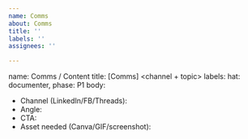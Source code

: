 ```yaml
---
name: Comms
about: Comms
title: ''
labels: ''
assignees: ''

---
```


name: Comms / Content
title: [Comms] <channel + topic>
labels: hat: documenter, phase: P1
body:
- Channel (LinkedIn/FB/Threads):
- Angle:
- CTA:
- Asset needed (Canva/GIF/screenshot):

